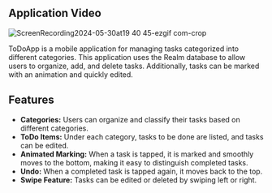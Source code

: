 ## Application Video
![ScreenRecording2024-05-30at19 40 45-ezgif com-crop](https://github.com/ademmergen/ToDoApp/assets/159759443/afd47a74-ae13-4018-b98c-d2abdda879a0)

ToDoApp is a mobile application for managing tasks categorized into different categories. This application uses the Realm database to allow users to organize, add, and delete tasks. Additionally, tasks can be marked with an animation and quickly edited.

## Features

- **Categories:** Users can organize and classify their tasks based on different categories.
- **ToDo Items:** Under each category, tasks to be done are listed, and tasks can be edited.
- **Animated Marking:** When a task is tapped, it is marked and smoothly moves to the bottom, making it easy to distinguish completed tasks.
- **Undo:** When a completed task is tapped again, it moves back to the top.
- **Swipe Feature:** Tasks can be edited or deleted by swiping left or right.

